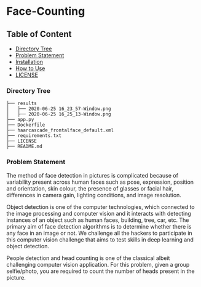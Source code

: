 # Face-Counting

## Table of Content
  * [Directory Tree](#directory-tree)
  * [Problem Statement](#problem-statement)
  * [Installation](#installation)
  * [How to Use](#how-to-use)
  * [LICENSE](#license)
  
  ### Directory Tree

```
├── results
│   ├── 2020-06-25 16_23_57-Window.png
│   ├── 2020-06-25 16_25_13-Window.png
├── app.py
├── Dockerfile
├── haarcascade_frontalface_default.xml
├── requirements.txt
├── LICENSE
├── README.md
```

### Problem Statement

The method of face detection in pictures is complicated because of variability present across human faces such as pose, expression, position and orientation, skin colour, the presence of glasses or facial hair, differences in camera gain, lighting conditions, and image resolution.

Object detection is one of the computer technologies, which connected to the image processing and computer vision and it interacts with detecting instances of an object such as human faces, building, tree, car, etc. The primary aim of face detection algorithms is to determine whether there is any face in an image or not. We challenge all the hackers to participate in this computer vision challenge that aims to test skills in deep learning and object detection.

People detection and head counting is one of the classical albeit challenging computer vision application. For this problem, given a group selfie/photo, you are required to count the number of heads present in the picture.
